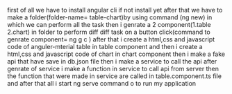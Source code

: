 first of all we have to install angular cli if not install yet
after that we have to make a folder(folder-name= table-chart)by using command (ng new<foldername>) in which we can perform all the task 
then i genrate a 2 component(1.table 2.chart) in folder to perform diff diff task on a button click(command to genrate component= ng g c <component name>)
after that i create a html,css and javascript code of anguler-mterial table in table component
and then i create a html,css and javascript code of chart in chart component
then i make a fake api that have save in db.json file
then i make a service to call the api
after genrate of service i make a function in service to call api from server
then the function that were made in service are called in table.component.ts file 
and after that all i start ng serve command o to run my application 
